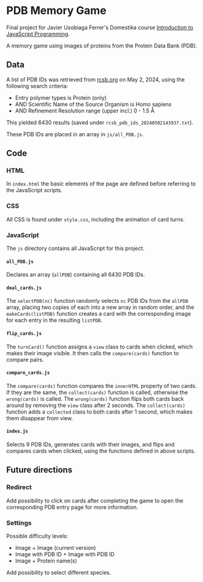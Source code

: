 PDB Memory Game
===============

Final project for Javier Usobiaga Ferrer's Domestika course 
[Introduction to JavaScript Programming](https://www.domestika.org/en/courses/390-introduction-to-javascript-programming).

A memory game using images of proteins from the Protein Data Bank (PDB).

## Data

A list of PDB IDs was retrieved from [rcsb.org](rcsb.org) on May 2, 2024,
using the following search criteria:

* Entry polymer types is Protein (only)
* AND Scientific Name of the Source Organism is Homo sapiens
* AND Refinement Resolution range (upper incl.) 0 - 1.5 Å

This yielded 6430 results (saved under `rcsb_pdb_ids_20240502143937.txt`).

These PDB IDs are placed in an array in `js/all_PDB.js`.

## Code

### HTML

In `index.html` the basic elements of the page are defined 
before referring to the JavaScript scripts.

### CSS

All CSS is found under `style.css`, 
including the animation of card turns.

### JavaScript

The `js` directory contains all JavaScript for this project.

#### `all_PDB.js` 
Declares an array (`allPDB`) containing all 6430 PDB IDs.

#### `deal_cards.js`
The `selectPDB(nc)` function randomly selects `nc` PDB IDs from the `allPDB` array, 
placing two copies of each into a new array in random order, 
and the `makeCards(listPDB)` function creates a card 
with the corresponding image for each entry in the resulting `listPDB`.

#### `flip_cards.js`
The `turnCard()` function assigns a `view` class to cards when clicked, 
which makes their image visible. 
It then calls the `compare(cards)` function to compare pairs.

#### `compare_cards.js`
The `compare(cards)` function compares the `innerHTML` property of two cards. 
If they are the same, the `collect(cards)` function is called, 
otherwise the `wrong(cards)` is called. 
The `wrong(cards)` function flips both cards back around 
by removing the `view` class after 2 seconds. 
The `collect(cards)` function adds a `collected` class to both cards 
after 1 second, which makes them disappear from view.

#### `index.js`
Selects 9 PDB IDs, generates cards with their images, 
and flips and compares cards when clicked, 
using the functions defined in above scripts.

## Future directions

### Redirect

Add possibility to click on cards after completing the game 
to open the corresponding PDB entry page for more information.

### Settings

Possible difficulty levels:

* Image + Image (current version)
* Image with PDB ID + Image with PDB ID
* Image + Protein name(s)

Add possibility to select different species.
